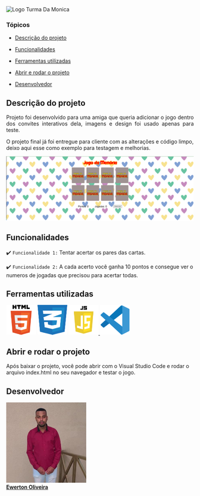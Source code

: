 <img src="https://github.com/EwertonOliveirax/Jogo-da-Memoria/blob/main/img/Turma_da_M%C3%B4nica_Logo.png" alt="Logo Turma Da Monica" width="200"/> 


### Tópicos 

- [Descrição do projeto](#descrição-do-projeto)

- [Funcionalidades](#funcionalidades)

- [Ferramentas utilizadas](#ferramentas-utilizadas)

- [Abrir e rodar o projeto](#abrir-e-rodar-o-projeto)

- [Desenvolvedor](#desenvolvedor)

## Descrição do projeto 

<p align="justify">
 Projeto foi desenvolvido para uma amiga que queria adicionar o jogo dentro dos convites interativos dela, imagens e design foi usado apenas para teste.
 
 O projeto final já foi entregue para cliente com as alterações e código limpo, deixo aqui esse como exemplo para testagem e melhorias.
</p>

![Descrição do projeto Jogo-da-Memoria](https://github.com/EwertonOliveirax/Jogo-da-Memoria/blob/main/img/print-tela.png)
</p>

## Funcionalidades

:heavy_check_mark: `Funcionalidade 1:` Tentar acertar os pares das cartas.

:heavy_check_mark: `Funcionalidade 2:` A cada acerto você ganha 10 pontos e consegue ver o numeros de jogadas que precisou para acertar todas.

## Ferramentas utilizadas

<a href="https://developer.mozilla.org/pt-BR/docs/Web/HTML" target="_blank"> <img src="https://github.com/EwertonOliveirax/Ping-Pong/blob/main/img/logo_html5.png" alt="HTML5" width="80" height="80"/></a> <a href="https://developer.mozilla.org/en-US/docs/Web/CSS" target="_blank"> <img src="https://github.com/EwertonOliveirax/Jogo-da-Memoria/blob/main/img/css.png" alt="CSS3" width="80" height="80"/></a> <a href="https://www.javascript.com/about" target="_blank"> <img src="https://github.com/EwertonOliveirax/Ping-Pong/blob/main/img/logo_javaScript.png" alt="JavaScript" width="80" height="80"/> </a> <a href="https://code.visualstudio.com/" target="_blank"> <img src="https://github.com/EwertonOliveirax/Ping-Pong/blob/main/img/logo_visual.png" alt="VisualCode" width="80" height="80"/> </a>

###

## Abrir e rodar o projeto

Após baixar o projeto, você pode abrir com o Visual Studio Code e rodar o arquivo index.html no seu navegador e testar o jogo. 

## Desenvolvedor

[<img src="https://github.com/EwertonOliveirax/Ping-Pong/blob/main/img/desenvolvedor.jpg" width=215><br><b>Ewerton Oliveira</b>](https://github.com/EwertonOliveirax) 
